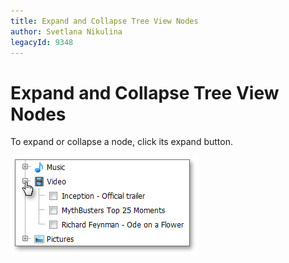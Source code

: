 ```yaml
---
title: Expand and Collapse Tree View Nodes
author: Svetlana Nikulina
legacyId: 9348
---
```

# Expand and Collapse Tree View Nodes
To expand or collapse a node, click its expand button.

![TreeView_UD_ExpancCollapse](../../images/img13276.png)